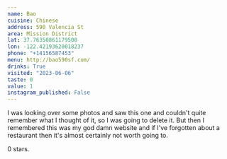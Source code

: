 ```yaml
---
name: Bao
cuisine: Chinese
address: 590 Valencia St
area: Mission District
lat: 37.76350861179508
lon: -122.42193620018237
phone: "+14156587453"
menu: http://bao590sf.com/
drinks: True
visited: "2023-06-06"
taste: 0
value: 1
instagram_published: False
---
```


I was looking over some photos and saw this one and couldn't quite remember what I thought of it, so I was going to delete it. But then I remembered this was my god damn website and if I've forgotten about a restaurant then it's almost certainly not worth going to. 

0 stars.
